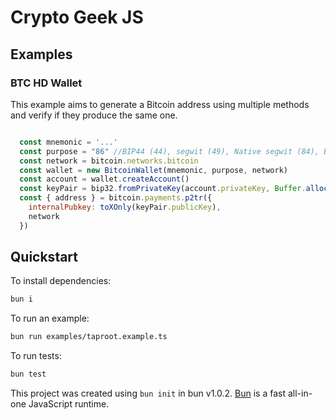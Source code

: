 # Crypto Geek JS

## Examples

### BTC HD Wallet

This example aims to generate a Bitcoin address using multiple methods and verify if they produce the same one.

```javascript

  const mnemonic = '...'
  const purpose = "86" //BIP44 (44), segwit (49), Native segwit (84), Bitcoin taproot (86)
  const network = bitcoin.networks.bitcoin
  const wallet = new BitcoinWallet(mnemonic, purpose, network)
  const account = wallet.createAccount() 
  const keyPair = bip32.fromPrivateKey(account.privateKey, Buffer.alloc(32), network)
  const { address } = bitcoin.payments.p2tr({
    internalPubkey: toXOnly(keyPair.publicKey),
    network
  })

```

## Quickstart

To install dependencies:

```bash
bun i
```

To run an example:

```bash
bun run examples/taproot.example.ts
```

To run tests:

```bash
bun test
```

This project was created using `bun init` in bun v1.0.2. [Bun](https://bun.sh) is a fast all-in-one JavaScript runtime.
